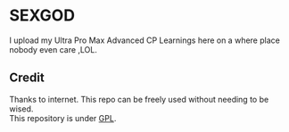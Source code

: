# SEXGOD
 I upload my Ultra Pro Max Advanced CP Learnings here on a where place nobody even care ,LOL.

## Credit
Thanks to internet. This repo can be freely used without needing to be wised.  
This repository is under [GPL](http://giant-penis-license.org/).  
